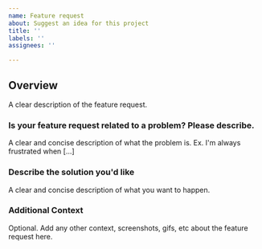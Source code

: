 ```yaml
---
name: Feature request
about: Suggest an idea for this project
title: ''
labels: ''
assignees: ''

---
```


## Overview

A clear description of the feature request.

### Is your feature request related to a problem? Please describe.

A clear and concise description of what the problem is. Ex. I'm always frustrated when [...]

### Describe the solution you'd like

A clear and concise description of what you want to happen.

### Additional Context

Optional. Add any other context, screenshots, gifs, etc about the feature request here.
